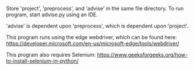 Store 'project', 'preprocess', and 'advise' in the same file directory.
To run program, start advise.py using an IDE.

'advise' is dependent upon 'preprocess', which is dependent upon 'project'.

This program runs using the edge webdriver, which can be found here: https://developer.microsoft.com/en-us/microsoft-edge/tools/webdriver/

This program also requires Selenium: https://www.geeksforgeeks.org/how-to-install-selenium-in-python/
